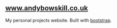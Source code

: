 ## www.andybowskill.co.uk

My personal projects website. Built with [bootstrap](http://github.com/twitter/bootstrap).